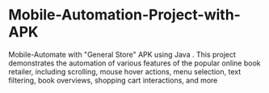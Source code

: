 # Mobile-Automation-Project-with-APK
Mobile-Automate  with "General Store" APK using Java . This project demonstrates the automation of various features of the popular online book retailer, including scrolling, mouse hover actions, menu selection, text filtering, book overviews, shopping cart interactions, and more

